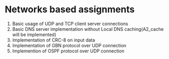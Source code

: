 # Networks based assignments
1. Basic usage of UDP and TCP client server connections
2. Basic DNS server implementation without Local DNS caching(A2_cache will be implemented)
3. Implementation of CRC-8 on input data
4. Implementation of GBN protocol over UDP connection
5. Implemention of OSPF protocol over UDP connection
